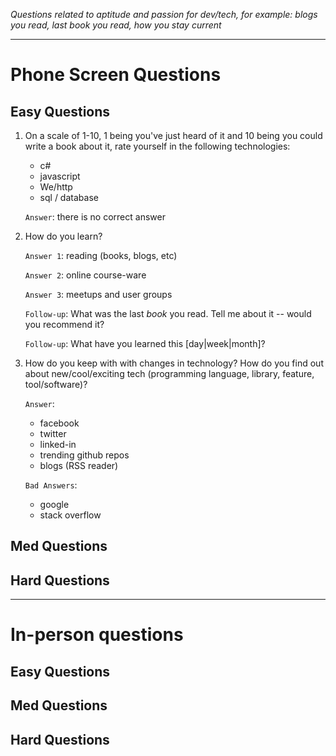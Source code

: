 *Questions related to aptitude and passion for dev/tech, for example: blogs you read, last book you read, how you stay current*

---

# Phone Screen Questions

## Easy Questions
1. On a scale of 1-10, 1 being you've just heard of it and 10 being you could write a book about it, rate yourself in the following technologies:
    * c#
    * javascript
    * We/http
    * sql / database

    `Answer`: there is no correct answer

2. How do you learn?

    `Answer 1`: reading (books, blogs, etc)

    `Answer 2`: online course-ware
 
    `Answer 3`: meetups and user groups

    `Follow-up`: What was the last *book* you read.  Tell me about it -- would you recommend it?

    `Follow-up`: What have you learned this [day|week|month]?
 

3. How do you keep with with changes in technology? How do you find out about new/cool/exciting tech (programming language, library, feature, tool/software)?

    `Answer`:
    * facebook
    * twitter
    * linked-in
    * trending github repos
    * blogs (RSS reader)

   `Bad Answers`:
    * google
    * stack overflow


## Med Questions

## Hard Questions

---

# In-person questions

## Easy Questions

## Med Questions

## Hard Questions

